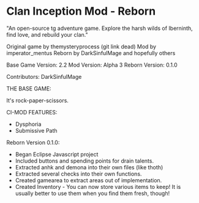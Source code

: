 # Clan Inception Mod - Reborn

"An open-source tg adventure game. Explore the harsh wilds of Iberninth, find love, and rebuild your clan."

Original game by themysteryprocess (git link dead)
Mod by imperator_mentus
Reborn by DarkSinfulMage and hopefully others

Base Game Version: 		2.2
Mod Version: 			Alpha 3
Reborn Version: 		0.1.0

Contributors: DarkSinfulMage

THE BASE GAME: 

It's rock-paper-scissors. 

CI-MOD FEATURES: 

- Dysphoria
- Submissive Path


Reborn Version 0.1.0:

 - Began Eclipse Javascript project
 - Included buttons and spending points for drain talents.
 - Extracted anhk and demona into their own files (like thoth)
 - Extracted several checks into their own functions.
 - Created gamearea to extract areas out of implementation.
 - Created Inventory - You can now store various items to keep! It is usually better to use them when you find them fresh, though!
